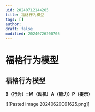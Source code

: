 ```yaml
---
uid: 20240712144205
title: 福格行为模型
tags: []
author: 
draft: false
modified: 20240726200705
---
```


# 福格行为模型

## 福格行为模型

**B（行为）=M（动机）A（能力）P（提示）**

![[Pasted image 20240620091625.png]]